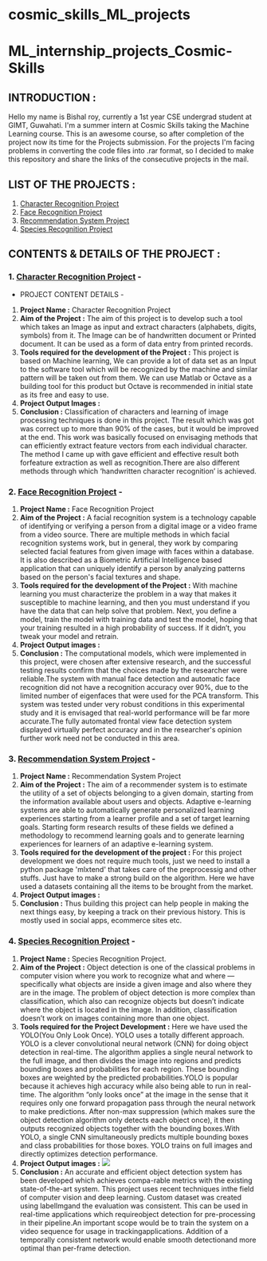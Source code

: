 # cosmic_skills_ML_projects

# ML_internship_projects_Cosmic-Skills




## INTRODUCTION :

Hello my name is Bishal roy, currently a 1st year CSE undergrad student at GIMT, Guwahati. I'm a summer intern at Cosmic Skills taking the Machine Learning course. This is an awesome course, so after completion of the project now its time for the Projects submission. For the projects I'm facing problems in converting the code files into .rar format, so I decided to make this repository and share the links of the consecutive projects in the mail.


## LIST OF THE PROJECTS :

1. [Character Recognition Project]()
2. [Face Recognition Project]()
3. [Recommendation System Project]()
4. [Species Recognition Project]()


## CONTENTS & DETAILS OF THE PROJECT :

### 1. [Character Recognition Project]() -

* PROJECT CONTENT DETAILS -

1. **Project Name :** Character Recognition Project
2. **Aim of the Project :**  The aim of this project is to develop such a tool which takes an Image as input and extract characters (alphabets, digits, symbols) from it. The Image can be of handwritten document or Printed document. It can be used as a form of data entry from printed records.
3. **Tools required for the development of the Project :** This project is based on Machine learning, We can provide a lot of data set as an Input to the software tool which will be recognized by the machine and similar pattern will be taken out from them. We can use Matlab or Octave as a building tool for this product but Octave is recommended in initial state as its free and easy to use.
4. **Project Output Images :** ![]()
5. **Conclusion :** Classification of characters and learning of image processing techniques is done in  this  project. The result which was got was correct up to more than 90% of the cases, but it would be improved at the end. This work was basically focused on envisaging  methods that can efficiently extract feature  vectors  from each individual character. The method I came up with gave efficient and effective result both forfeature extraction as well as recognition.There are also different methods through which ‘handwritten character recognition’ is achieved.

### 2. [Face Recognition Project]() -
1. **Project Name :** Face Recognition Project
2. **Aim of the Project :** A facial recognition system is a technology capable of identifying or verifying a person from a digital image or a video frame from a video source. There are multiple methods in which facial recognition systems work, but in general, they work by comparing selected facial features from given image with faces within a database. It is also described as a Biometric Artificial Intelligence based application that can uniquely identify a person by analyzing patterns based on the person's facial textures and shape.
3. **Tools required for the development of the Project :** With machine learning you must characterize the problem in a way that makes it susceptible to machine learning, and then you must understand if you have the data that can help solve that problem. Next, you define a model, train the model with training data and test the model, hoping that your training resulted in a high probability of success. If it didn’t, you tweak your model and retrain.
4. **Project Output images :** ![]()
5. **Conclusion :** The  computational  models,  which  were  implemented  in  this  project,  were  chosen  after extensive  research,  and  the  successful  testing  results  confirm  that  the  choices  made  by  the researcher were reliable.The system with manual face detection and automatic face recognition did not have a recognition accuracy over 90%, due to the limited number of eigenfaces that were used for the PCA transform.  This system  was tested  under very  robust conditions in this experimental study  and  it  is  envisaged  that  real-world  performance  will  be  far  more  accurate.The  fully automated  frontal  view  face  detection  system  displayed  virtually  perfect  accuracy  and  in  the researcher's opinion further work need not be conducted in this area.

### 3. [Recommendation System Project]() -
1. **Project Name :** Recommendation System Project
2. **Aim of the Project :** The aim of a recommender system is to estimate the utility of a set of objects belonging to a given domain, starting from the information available about users and objects. Adaptive e-learning systems are able to automatically generate personalized learning experiences starting from a learner profile and a set of target learning goals. Starting form research results of these fields we defined a methodology to recommend learning goals and to generate learning experiences for learners of an adaptive e-learning system.
3. **Tools required for the development of the project :** For this project development we does not require much tools, just we need to install a python package 'mlxtend' that takes care of the preprocessig and other stuffs. Just have to make a strong build on the algorithm. Here we have used a datasets containing all the items to be brought from the market.
4. **Project Output images :** ![]()
5. **Conclusion :** Thus building this project can help people in making the next things easy, by keeping a track on their previous history. This is mostly used in social apps, ecommerce sites etc.

### 4. [Species Recognition Project]() -
1. **Project Name :** Species Recognition Project.
2. **Aim of the Project :** Object detection is one of the classical problems in computer vision where you work to recognize what and where — specifically what objects are inside a given image and also where they are in the image. The problem of object detection is more complex than classification, which also can recognize objects but doesn’t indicate where the object is located in the image. In addition, classification doesn’t work on images containing more than one object.
3. **Tools required for the Project Development :** Here we have used the YOLO(You Only Look Once). YOLO uses a totally different approach. YOLO is a clever convolutional neural network (CNN) for doing object detection in real-time. The algorithm applies a single neural network to the full image, and then divides the image into regions and predicts bounding boxes and probabilities for each region. These bounding boxes are weighted by the predicted probabilities.YOLO is popular because it achieves high accuracy while also being able to run in real-time. The algorithm “only looks once” at the image in the sense that it requires only one forward propagation pass through the neural network to make predictions. After non-max suppression (which makes sure the object detection algorithm only detects each object once), it then outputs recognized objects together with the bounding boxes.With YOLO, a single CNN simultaneously predicts multiple bounding boxes and class probabilities for those boxes. YOLO trains on full images and directly optimizes detection performance. 
![]()
4. **Project Output images :** ![](https://github.com/kulendu/ML_internship_projects/blob/master/images/Screenshot%20from%202020-07-03%2016-24-50.png)
5. **Conclusion :** An accurate and efficient object detection system has been developed which achieves compa-rable metrics with the existing state-of-the-art system.  This project uses recent techniques inthe field of computer vision and deep learning.  Custom dataset was created using labelImgand the evaluation was consistent.  This can be used in real-time applications which requireobject detection for pre-processing in their pipeline.An important scope would be to train the system on a video sequence for usage in trackingapplications.  Addition of a temporally consistent network would enable smooth detectionand more optimal than per-frame detection.
